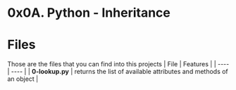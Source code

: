 # 0x0A. Python - Inheritance
# Files
Those are the files that you can find into this projects
| File | Features |
| ---- | ---- |
| **0-lookup.py** | returns the list of available attributes and methods of an object |